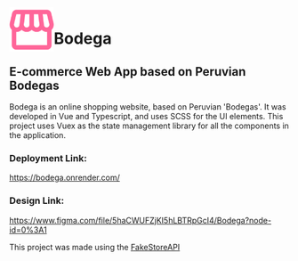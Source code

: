 <img align="left" width="80" height="80" src="https://raw.githubusercontent.com/TheRoro/Bodega/master/public/assets/bodega_logo.png" alt="Bodega - Online Store App Logo">

# Bodega

## E-commerce Web App based on Peruvian Bodegas

Bodega is an online shopping website, based on Peruvian 'Bodegas'. It was developed in Vue and Typescript, and uses SCSS for the UI elements. This project uses Vuex as the state management library for all the components in the application.

### Deployment Link:

https://bodega.onrender.com/

### Design Link:

https://www.figma.com/file/5haCWUFZjKI5hLBTRpGcI4/Bodega?node-id=0%3A1

This project was made using the [FakeStoreAPI](https://fakestoreapi.com/)
